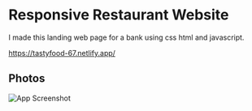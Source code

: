 
# Responsive Restaurant Website

I made this landing web page for a bank using css html and javascript.




https://tastyfood-67.netlify.app/




## Photos

![App Screenshot](https://i.ibb.co/8dgtL4T/Untitled-design-1.png)

  